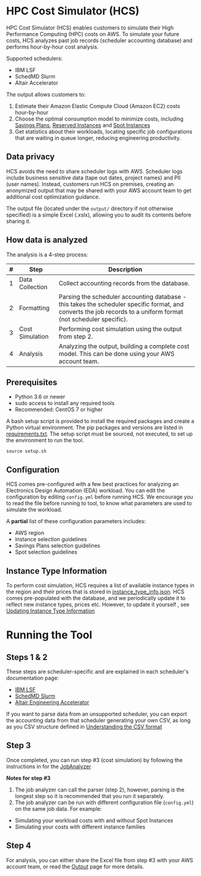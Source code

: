 # HPC Cost Simulator (HCS)

HPC Cost Simulator (HCS) enables customers to simulate their High Performance Computing (HPC) costs on AWS.
To simulate your future costs, HCS analyzes past job records (scheduler accounting database) and performs hour-by-hour cost analysis.

Supported schedulers:

* IBM LSF
* SchedMD Slurm
* Altair Accelerator

The output allows customers to:

1. Estimate their Amazon Elastic Compute Cloud (Amazon EC2) costs hour-by-hour
2. Choose the optimal consumption model to minimize costs, including [Savings Plans](https://aws.amazon.com/savingsplans/), [Reserved Instances](https://aws.amazon.com/ec2/pricing/reserved-instances/) and [Spot Instances](https://aws.amazon.com/ec2/spot/)
3. Get statistics about their workloads, locating specific job configurations that are waiting in queue longer, reducing engineering productivity.

## Data privacy
HCS avoids the need to share scheduler logs with AWS. Scheduler logs include business sensitive data (tape out dates, project names) and PII (user names).
Instead, customers run HCS on premises, creating an anonymized output that may be shared with your AWS account team to get additional cost optimization guidance.

The output file (located under the `output/` directory if not otherwise specified) is a simple Excel (.xslx), allowing you to audit its contents before sharing it.


## How data is analyzed
The analysis is a 4-step process:

| # | Step | Description |
| --- | --- | --- |
|1| Data Collection | Collect accounting records from the database.|
|2| Formatting|Parsing the scheduler accounting database - this takes the scheduler specific format, and converts the job records to a uniform format (not scheduler specific).|
|3| Cost Simulation | Performing cost simulation using the output from step 2.|
|4| Analysis | Analyzing the output, building a complete cost model. This can be done using your AWS account team.|


## Prerequisites

* Python 3.6 or newer
* sudo access to install any required tools
* Recommended: CentOS 7 or higher

A bash setup script is provided to install the required packages and create a Python virtual environment. The pip packages and versions are listed in [requirements.txt](https://github.com/aws-samples/hpc-cost-simulator/blob/main/requirements.txt).
The setup script must be sourced, not executed, to set up the environment to run the tool.

```
source setup.sh
```

## Configuration
HCS comes pre-configured with a few best practices for analyzing an Electronics Design Automation (EDA) workload. You can edit the configuration by editing `config.yml` before running HCS. We encourage you to read the file before running to tool, to know what parameters are used to simulate the workload.

A **partial** list of these configuration parameters includes:

- AWS region
- Instance selection guidelines
- Savings Plans selection guidelines
- Spot selection guidelines

## Instance Type Information

To perform cost simulation, HCS requires a list of available instance types in the region and their prices that is stored in [instance_type_info.json](https://github.com/aws-samples/hpc-cost-simulator/blob/main/instance_type_info.json).
HCS comes pre-populated with the database, and we periodically update it to reflect new instance types, prices etc.
However, to update it yourself , see [Updating Instance Type Information](UpdateInstanceDatabase.md)


# Running the Tool

## Steps 1 & 2

These steps are scheduler-specific and are explained in each scheduler's documentation page:

- [IBM LSF](LSFLogParser.md)
- [SchedMD Slurm](SlurmLogParser.md)
- [Altair Engineering Accelerator](AcceleratorLogParser.md)

If you want to parse data from an unsupported scheduler, you can export the accounting data from that scheduler generating your own CSV, as long as you CSV structure defined in [Understanding the CSV format](UnderstandingCSVformat.md)

## Step 3

Once completed, you can run step #3 (cost simulation) by following the instructions in for the [JobAnalyzer](JobAnalyzer.md)


**Notes for step #3**

1. The job analyzer can call the parser (step 2), however, parsing is the longest step so it is recommended that you run it separately.
2. The job analyzer can be run with different configuration file (`config.yml`) on the same job data.
For example:
 - Simulating your workload costs with and without Spot Instances
 - Simulating your costs with different instance families

## Step 4

For analysis, you can either share the Excel file from step #3 with your AWS account team, or read the [Output](Output.md) page for more details.
